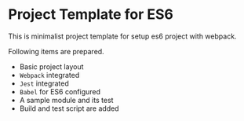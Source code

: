 # Project Template for ES6

This is minimalist project template for setup es6 project with webpack.

Following items are prepared.
* Basic project layout
* `Webpack` integrated
* `Jest` integrated
* `Babel` for ES6 configured
* A sample module and its test
* Build and test script are added